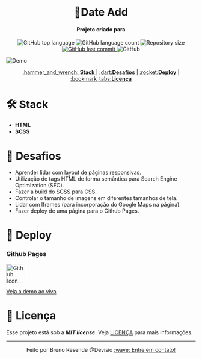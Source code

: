 <h1 align="center">
  🏨Date Add
    <br>
</h1>

<h4 align="center">
  Projeto criado para 
</h4>
<p align="center">
  <img alt="GitHub top language" src="https://img.shields.io/github/languages/top/bresends/date_add">

  <img alt="GitHub language count" src="https://img.shields.io/github/languages/count/bresends/date_add">

  <img alt="Repository size" src="https://img.shields.io/github/languages/code-size/bresends/date_add">
  <a href="https://github.com/bresends/pousada_secreta/commits/master">
    <img alt="GitHub last commit" src="https://img.shields.io/github/last-commit/bresends/date_add">
  </a>
  <img alt="GitHub" src="https://img.shields.io/github/license/bresends/pousada_secreta">
</p>

![Demo](https://i.imgur.com/yX0pHXt.gif)

<p align="center">
  <a href="#hammer_and_wrench-Stack">:hammer_and_wrench: <strong>Stack</strong> </a> |
  <a href="#dart-Desafios">:dart:<strong>Desafios</strong></a> |
  <a href="#rocket-Deploy">:rocket:<strong>Deploy</strong></a> |
  <a href="#bookmark_tabs-Licença">:bookmark_tabs:<strong>Licença</strong></a>
</p>


# :hammer_and_wrench: Stack
- **HTML**
- **SCSS**

# :dart: Desafios
- Aprender lidar com layout de páginas responsivas.
- Utilização de tags HTML de forma semântica para Search Engine Optimization (SEO).
- Fazer a build do SCSS para CSS.
- Controlar o tamanho de imagens em diferentes tamanhos de tela.
- Lidar com Iframes (para incorporação do Google Maps na página). 
- Fazer deploy de uma página para o Github Pages.

# :rocket: Deploy
### Github Pages
<a href="https://bresends.github.io/date_add/">
    <img src="https://cdn-icons-png.flaticon.com/512/25/25231.png" width="50" height="50" alt="Github Icon">
</a>

[Veja a demo ao vivo](https://bresends.github.io/date_add/)

# :bookmark_tabs: Licença
Esse projeto está sob a ***MIT license***. Veja [LICENÇA](https://github.com/bresends/date_add/blob/main/License.md) para mais informações.

---

<p align="center">
  <span>Feito por Bruno Resende @Devisio </span>
  <a href="https://www.linkedin.com/in/bresends/"> :wave: Entre em contato!</a>
</p>
